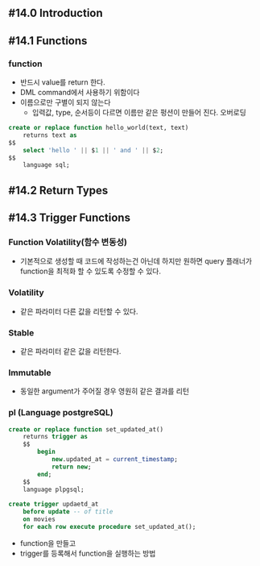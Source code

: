 ## #14.0 Introduction

## #14.1 Functions

### function
- 반드시 value를 return 한다.
- DML command에서 사용하기 위함이다
- 이름으로만 구별이 되지 않는다
	- 입력값, type, 순서등이 다르면 이름만 같은 펑션이 만들어 진다. 오버로딩

```sql
create or replace function hello_world(text, text)
    returns text as
$$
    select 'hello ' || $1 || ' and ' || $2;
$$
    language sql;
```

## #14.2 Return Types

## #14.3 Trigger Functions

### Function Volatility(함수 변동성)
- 기본적으로 생성할 때 코드에 작성하는건 아닌데 하지만 원하면 query 플래너가 function을 최적화 할 수 있도록 수정할 수 있다.

### Volatility
- 같은 파라미터 다른 값을 리턴할 수 있다.
### Stable
- 같은 파라미터 같은 값을 리턴한다.

### Immutable
- 동일한 argument가 주어질 경우 영원히 같은 결과를 리턴

### pl (Language postgreSQL)
```sql
create or replace function set_updated_at()  
    returns trigger as  
    $$  
        begin            
	        new.updated_at = current_timestamp;  
            return new;  
        end;  
    $$  
    language plpgsql;  
  
create trigger updaetd_at  
    before update -- of title  
    on movies  
    for each row execute procedure set_updated_at();
```

- function을 만들고
- trigger를 등록해서 function을 실행하는 방법